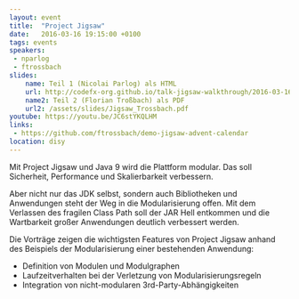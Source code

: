 ```yaml
---
layout: event
title:  "Project Jigsaw"
date:   2016-03-16 19:15:00 +0100
tags: events
speakers:
 - nparlog
 - ftrossbach
slides: 
    name: Teil 1 (Nicolai Parlog) als HTML
    url: http://codefx-org.github.io/talk-jigsaw-walkthrough/2016-03-16-JUG-Ka/
    name2: Teil 2 (Florian Troßbach) als PDF
    url2: /assets/slides/Jigsaw_Trossbach.pdf
youtube: https://youtu.be/JC6stYKQLHM
links:
 - https://github.com/ftrossbach/demo-jigsaw-advent-calendar
location: disy
---
```


Mit Project Jigsaw und Java 9 wird die Plattform modular. Das soll Sicherheit, Performance und Skalierbarkeit verbessern.

Aber nicht nur das JDK selbst, sondern auch Bibliotheken und Anwendungen steht der Weg in die Modularisierung offen. Mit dem Verlassen des fragilen Class Path soll der JAR Hell entkommen und die Wartbarkeit großer Anwendungen deutlich verbessert werden.

Die Vorträge zeigen die wichtigsten Features von Project Jigsaw anhand des Beispiels der Modularisierung einer bestehenden Anwendung:

- Definition von Modulen und Modulgraphen
- Laufzeitverhalten bei der Verletzung von Modularisierungsregeln
- Integration von nicht-modularen 3rd-Party-Abhängigkeiten
